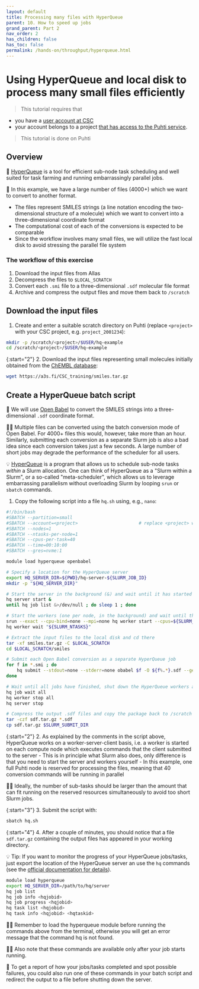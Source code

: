 ```yaml
---
layout: default
title: Processing many files with HyperQueue
parent: 10. How to speed up jobs
grand_parent: Part 2
nav_order: 2
has_children: false
has_toc: false
permalink: /hands-on/throughput/hyperqueue.html
---
```


# Using HyperQueue and local disk to process many small files efficiently

> This tutorial requires that

- you have a [user account at CSC](https://docs.csc.fi/accounts/how-to-create-new-user-account/)
- your account belongs to a project [that has access to the Puhti
  service](https://docs.csc.fi/accounts/how-to-add-service-access-for-project/).

> This tutorial is done on Puhti

## Overview

💬 [HyperQueue](https://docs.csc.fi/apps/hyperqueue/) is a tool for efficient sub-node
task scheduling and well suited for task farming and running embarrassingly parallel jobs.

💬 In this example, we have a large number of files (4000+) which we want to convert to
another format.

- The files represent SMILES strings (a line notation encoding the two-dimensional
  structure of a molecule) which we want to convert into a three-dimensional coordinate
  format
- The computational cost of each of the conversions is expected to be comparable
- Since the workflow involves many small files, we will utilize the fast local disk to
  avoid stressing the parallel file system

### The workflow of this exercise

1. Download the input files from Allas
2. Decompress the files to `$LOCAL_SCRATCH`
3. Convert each `.smi` file to a three-dimensional `.sdf` molecular file format
4. Archive and compress the output files and move them back to `/scratch`

## Download the input files

1. Create and enter a suitable scratch directory on Puhti (replace `<project>` with your CSC
   project, e.g. `project_2001234`):

```bash
mkdir -p /scratch/<project>/$USER/hq-example
cd /scratch/<project>/$USER/hq-example
```

{:start="2"}
2. Download the input files representing small molecules initially obtained from the
   [ChEMBL database](https://chembl.gitbook.io/chembl-interface-documentation/downloads):
  
```bash
wget https://a3s.fi/CSC_training/smiles.tar.gz
```

## Create a HyperQueue batch script

💬 We will use [Open Babel](https://docs.csc.fi/apps/openbabel/) to convert the SMILES
strings into a three-dimensional `.sdf` coordinate format.

☝🏻 Multiple files can be converted using the batch conversion mode of Open Babel. For
4000+ files this would, however, take more than an hour. Similarly, submitting each
conversion as a separate Slurm job is also a bad idea since each conversion takes
just a few seconds. A large number of short jobs may degrade the performance of the
scheduler for all users.

💡 [HyperQueue](https://docs.csc.fi/apps/hyperqueue/) is a program that allows us to
schedule sub-node tasks *within* a Slurm allocation. One can think of HyperQueue as a
"Slurm within a Slurm", or a so-called "meta-scheduler", which allows us to leverage
embarrassing parallelism without overloading Slurm by looping `srun` or `sbatch` commands.

1. Copy the following script into a file `hq.sh` using, e.g., `nano`:

```bash
#!/bin/bash
#SBATCH --partition=small
#SBATCH --account=<project>                       # replace <project> with your CSC project, e.g. project_2001234
#SBATCH --nodes=1
#SBATCH --ntasks-per-node=1
#SBATCH --cpus-per-task=40
#SBATCH --time=00:10:00
#SBATCH --gres=nvme:1

module load hyperqueue openbabel

# Specify a location for the HyperQueue server
export HQ_SERVER_DIR=${PWD}/hq-server-${SLURM_JOB_ID}
mkdir -p "${HQ_SERVER_DIR}"

# Start the server in the background (&) and wait until it has started
hq server start &
until hq job list &>/dev/null ; do sleep 1 ; done

# Start the workers (one per node, in the background) and wait until they have started
srun --exact --cpu-bind=none --mpi=none hq worker start --cpus=${SLURM_CPUS_PER_TASK} &
hq worker wait "${SLURM_NTASKS}"

# Extract the input files to the local disk and cd there
tar -xf smiles.tar.gz -C $LOCAL_SCRATCH
cd $LOCAL_SCRATCH/smiles

# Submit each Open Babel conversion as a separate HyperQueue job
for f in *.smi ; do
    hq submit --stdout=none --stderr=none obabel $f -O ${f%.*}.sdf --gen3d best &
done

# Wait until all jobs have finished, shut down the HyperQueue workers and server
hq job wait all
hq worker stop all
hq server stop

# Compress the output .sdf files and copy the package back to /scratch
tar -czf sdf.tar.gz *.sdf
cp sdf.tar.gz $SLURM_SUBMIT_DIR
```

{:start="2"}
2. As explained by the comments in the script above, HyperQueue works on a
   worker-server-client basis, i.e. a worker is started on each compute node
   which executes commands that the client submitted to the server
    - This is in principle what Slurm also does, only difference is that you
      need to start the server and workers yourself
    - In this example, one full Puhti node is reserved for processing the files,
      meaning that 40 conversion commands will be running in parallel

☝🏻 Ideally, the number of sub-tasks should be larger than the amount that can fit
running on the reserved resources simultaneously to avoid too short Slurm jobs.

{:start="3"}
3. Submit the script with:

```bash
sbatch hq.sh
```

{:start="4"}
4. After a couple of minutes, you should notice that a file `sdf.tar.gz` containing
   the output files has appeared in your working directory.

💡 Tip: If you want to monitor the progress of your HyperQueue jobs/tasks, just export
the location of the HyperQueue server an use the `hq` commands (see the [official
documentation for details](https://it4innovations.github.io/hyperqueue/stable/jobs/jobs/)).

```bash
module load hyperqueue
export HQ_SERVER_DIR=/path/to/hq/server
hq job list
hq job info <hqjobid>
hq job progress <hqjobid>
hq task list <hqjobid>
hq task info <hqjobid> <hqtaskid>
```

☝🏻 Remember to load the hyperqueue module before running the commands above from 
the terminal, otherwise you will get an error message that the command hq is not found. 

☝🏻 Also note that these commands are available only after your job starts running. 

💬 To get a report of how your jobs/tasks completed and spot possible failures,
you could also run one of these commands in your batch script and redirect the
output to a file before shutting down the server.

